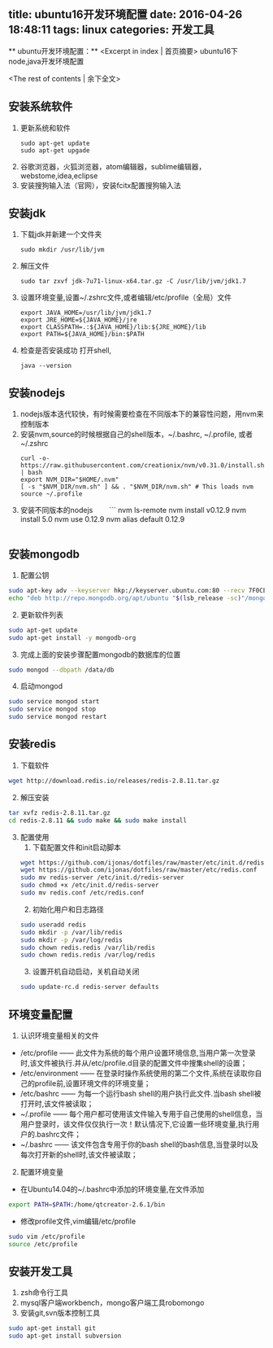 title: ubuntu16开发环境配置
date: 2016-04-26 18:48:11
tags: linux
categories: 开发工具
---
** ubuntu开发环境配置：** <Excerpt in index | 首页摘要>
    ubuntu16下node,java开发环境配置
 <!-- more -->
<The rest of contents | 余下全文>

## 安装系统软件
1. 更新系统和软件
   ```
   sudo apt-get update
   sudo apt-get upgade
   ```
2. 谷歌浏览器，火狐浏览器，atom编辑器，sublime编辑器，webstome,idea,eclipse
3. 安装搜狗输入法（官网），安装fcitx配置搜狗输入法

## 安装jdk
1. 下载jdk并新建一个文件夹
    ```
    sudo mkdir /usr/lib/jvm
    ```
2. 解压文件
    ```
    sudo tar zxvf jdk-7u71-linux-x64.tar.gz -C /usr/lib/jvm/jdk1.7
    ```
3. 设置环境变量,设置~/.zshrc文件,或者编辑/etc/profile（全局）文件
    ```
    export JAVA_HOME=/usr/lib/jvm/jdk1.7
    export JRE_HOME=${JAVA_HOME}/jre  
    export CLASSPATH=.:${JAVA_HOME}/lib:${JRE_HOME}/lib  
    export PATH=${JAVA_HOME}/bin:$PATH
    ```
4. 检查是否安装成功
    打开shell,
    ```
    java --version
    ```

## 安装nodejs
1. nodejs版本迭代较快，有时候需要检查在不同版本下的兼容性问题，用nvm来控制版本
2. 安装nvm,source的时候根据自己的shell版本，~/.bashrc, ~/.profile, 或者 ~/.zshrc
    ```
    curl -o- https://raw.githubusercontent.com/creationix/nvm/v0.31.0/install.sh | bash
    export NVM_DIR="$HOME/.nvm"
    [ -s "$NVM_DIR/nvm.sh" ] && . "$NVM_DIR/nvm.sh" # This loads nvm
    source ~/.profile
    ```
3. 安装不同版本的nodejs
　　```
    nvm ls-remote
    nvm install v0.12.9
    nvm install 5.0
    nvm use 0.12.9
    nvm alias default 0.12.9
    ```

## 安装mongodb
1. 配置公钥
```bash
sudo apt-key adv --keyserver hkp://keyserver.ubuntu.com:80 --recv 7F0CEB10
echo "deb http://repo.mongodb.org/apt/ubuntu "$(lsb_release -sc)"/mongodb-org/3.0 multiverse" | sudo tee /etc/apt/sources.list.d/mongodb-org-3.0.list
```
2. 更新软件列表
```bash
sudo apt-get update
sudo apt-get install -y mongodb-org
```
3. 完成上面的安装步骤配置mongodb的数据库的位置
```bash
sudo mongod --dbpath /data/db
```
4. 启动mongod
```bash
sudo service mongod start
sudo service mongod stop
sudo service mongod restart
```

## 安装redis
1. 下载软件
```bash
wget http://download.redis.io/releases/redis-2.8.11.tar.gz
```
2. 解压安装
```bash
tar xvfz redis-2.8.11.tar.gz
cd redis-2.8.11 && sudo make && sudo make install
```
3. 配置使用
    1. 下载配置文件和init启动脚本
    ```bash
    wget https://github.com/ijonas/dotfiles/raw/master/etc/init.d/redis-server
    wget https://github.com/ijonas/dotfiles/raw/master/etc/redis.conf
    sudo mv redis-server /etc/init.d/redis-server
    sudo chmod +x /etc/init.d/redis-server
    sudo mv redis.conf /etc/redis.conf
    ```
    2. 初始化用户和日志路径
    ```bash
    sudo useradd redis
    sudo mkdir -p /var/lib/redis
    sudo mkdir -p /var/log/redis
    sudo chown redis.redis /var/lib/redis
    sudo chown redis.redis /var/log/redis
    ```
    3. 设置开机自动启动，关机自动关闭
    ```bash
    sudo update-rc.d redis-server defaults
    ```

## 环境变量配置
1. 认识环境变量相关的文件
- /etc/profile —— 此文件为系统的每个用户设置环境信息,当用户第一次登录时,该文件被执行.并从/etc/profile.d目录的配置文件中搜集shell的设置；
- /etc/environment —— 在登录时操作系统使用的第二个文件,系统在读取你自己的profile前,设置环境文件的环境变量；
- /etc/bashrc —— 为每一个运行bash shell的用户执行此文件.当bash shell被打开时,该文件被读取；
- ~/.profile —— 每个用户都可使用该文件输入专用于自己使用的shell信息，当用户登录时，该文件仅仅执行一次！默认情况下,它设置一些环境变量,执行用户的.bashrc文件；
- ~/.bashrc —— 该文件包含专用于你的bash shell的bash信息,当登录时以及每次打开新的shell时,该文件被读取；
2. 配置环境变量
- 在Ubuntu14.04的~/.bashrc中添加的环境变量,在文件添加
``` bash
export PATH=$PATH:/home/qtcreator-2.6.1/bin
```
- 修改profile文件,vim编辑/etc/profile
```bash
sudo vim /etc/profile
source /etc/profile
```

## 安装开发工具
1. zsh命令行工具
2. mysql客户端workbench，mongo客户端工具robomongo
3. 安装git,svn版本控制工具
```bash
sudo apt-get install git
sudo apt-get install subversion
```
